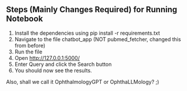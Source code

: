 ## Steps (Mainly Changes Required) for Running Notebook
1. Install the dependencies using pip install -r requirements.txt
2. Navigate to the file chatbot_app (NOT pubmed_fetcher, changed this from before)
3. Run the file
4. Open http://127.0.0.1:5000/
5. Enter Query and click the Search button
6. You should now see the results.

Also, shall we call it OphthalmologyGPT or OphthaLLMology? ;)